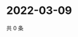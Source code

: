 # 2022-03-09

共 0 条

<!-- BEGIN WEIBO -->
<!-- 最后更新时间 Wed Mar 09 2022 04:00:51 GMT+0800 (China Standard Time) -->

<!-- END WEIBO -->
